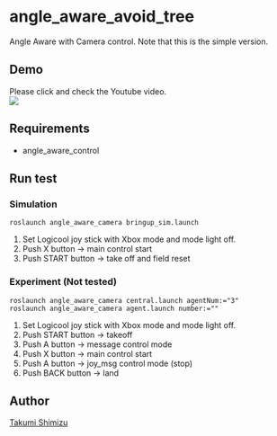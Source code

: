 # angle_aware_avoid_tree
Angle Aware with Camera control. Note that this is the simple version.

## Demo
Please click and check the Youtube video.  
[![](https://img.youtube.com/vi/QJO6noQm628/0.jpg)](https://www.youtube.com/watch?v=QJO6noQm628)

## Requirements
- angle_aware_control

## Run test
### Simulation
```
roslaunch angle_aware_camera bringup_sim.launch
```
1. Set Logicool joy stick with Xbox mode and mode light off.
1. Push X button -> main control start
1. Push START button -> take off and field reset


### Experiment (Not tested)
```
roslaunch angle_aware_camera central.launch agentNum:="3"
roslaunch angle_aware_camera agent.launch number:=""
```
1. Set Logicool joy stick with Xbox mode and mode light off.
1. Push START button -> takeoff
1. Push A button -> message control mode
1. Push X button -> main control start
1. Push A button -> joy_msg control mode (stop)
1. Push BACK button -> land


## Author

[Takumi Shimizu](https://github.com/tashiwater)

